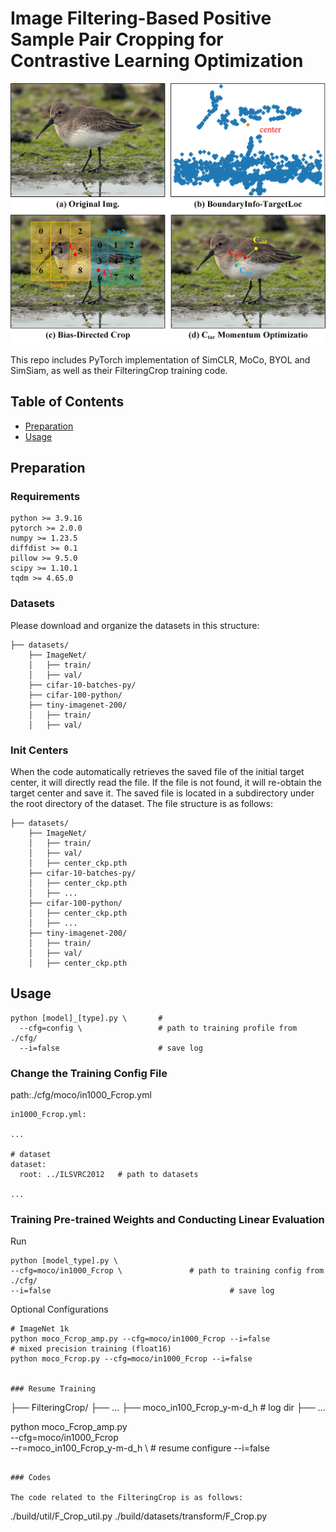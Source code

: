 # Image Filtering-Based Positive Sample Pair Cropping for Contrastive Learning Optimization

[//]: # (![banner]&#40;&#41;)

![badge](pic/github.jpg)

[//]: # (![badge]&#40;&#41;)
[//]: # ([![license]&#40;https://img.shields.io/github/license/:user/:repo.svg&#41;]&#40;LICENSE&#41;)
[//]: # ([![standard-readme compliant]&#40;https://img.shields.io/badge/readme%20style-standard-brightgreen.svg?style=flat-square&#41;]&#40;https://github.com/RichardLitt/standard-readme&#41;)

This repo includes PyTorch implementation of SimCLR, MoCo, BYOL and SimSiam, as well as their FilteringCrop training code.

## Table of Contents

- [Preparation](#Preparation)
- [Usage](#usage)

[//]: # (- [Contributing]&#40;#contributing&#41;)


## Preparation

### Requirements

```
python >= 3.9.16
pytorch >= 2.0.0
numpy >= 1.23.5
diffdist >= 0.1
pillow >= 9.5.0
scipy >= 1.10.1
tqdm >= 4.65.0
```

### Datasets
Please download and organize the datasets in this structure:

```
├── datasets/
    ├── ImageNet/
    │   ├── train/ 
    │   ├── val/
    ├── cifar-10-batches-py/
    ├── cifar-100-python/
    ├── tiny-imagenet-200/
    │   ├── train/
    │   ├── val/
```

### Init Centers
When the code automatically retrieves the saved file of the initial target center, it will directly read the file. If the file is not found, it will re-obtain the target center and save it. The saved file is located in a subdirectory under the root directory of the dataset. The file structure is as follows:

```
├── datasets/
    ├── ImageNet/
    │   ├── train/ 
    │   ├── val/
    │   ├── center_ckp.pth
    ├── cifar-10-batches-py/
    │   ├── center_ckp.pth
    │   ├── ...
    ├── cifar-100-python/
    │   ├── center_ckp.pth
    │   ├── ...
    ├── tiny-imagenet-200/
    │   ├── train/
    │   ├── val/
    │   ├── center_ckp.pth
```



## Usage

```
python [model]_[type].py \       #
  --cfg=config \                 # path to training profile from ./cfg/
  --i=false                      # save log
```
### Change the Training Config File

path:./cfg/moco/in1000_Fcrop.yml
```
in1000_Fcrop.yml:

...

# dataset
dataset:
  root: ../ILSVRC2012   # path to datasets

...
```
### Training Pre-trained Weights and Conducting Linear Evaluation
Run
```
python [model_type].py \            
--cfg=moco/in1000_Fcrop \               # path to training config from ./cfg/
--i=false                                        # save log
```
Optional Configurations
```
# ImageNet 1k
python moco_Fcrop_amp.py --cfg=moco/in1000_Fcrop --i=false               # mixed precision training (float16)
python moco_Fcrop.py --cfg=moco/in1000_Fcrop --i=false


### Resume Training

```
├── FilteringCrop/
    ├── ...
    ├── moco_in100_Fcrop_y-m-d_h               # log dir
    ├── ...


python moco_Fcrop_amp.py \
--cfg=moco/in1000_Fcrop \
--r=moco_in100_Fcrop_y-m-d_h \               # resume configure
--i=false
```

### Codes

The code related to the FilteringCrop is as follows: 
```
./build/util/F_Crop_util.py 
./build/datasets/transform/F_Crop.py
```

